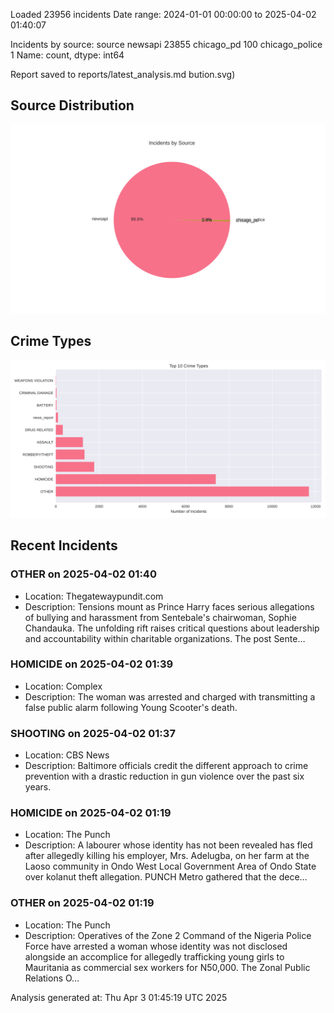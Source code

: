 
Loaded 23956 incidents
Date range: 2024-01-01 00:00:00 to 2025-04-02 01:40:07

Incidents by source:
source
newsapi           23855
chicago_pd          100
chicago_police        1
Name: count, dtype: int64

Report saved to reports/latest_analysis.md
bution.svg)

## Source Distribution
![Source Distribution](images/source_distribution.svg)

## Crime Types
![Crime Types](images/crime_types.svg)

## Recent Incidents

### OTHER on 2025-04-02 01:40
- Location: Thegatewaypundit.com
- Description: Tensions mount as Prince Harry faces serious allegations of bullying and harassment from Sentebale's chairwoman, Sophie Chandauka. The unfolding rift raises critical questions about leadership and accountability within charitable organizations.
The post Sente…


### HOMICIDE on 2025-04-02 01:39
- Location: Complex
- Description: The woman was arrested and charged with transmitting a false public alarm following Young Scooter's death.


### SHOOTING on 2025-04-02 01:37
- Location: CBS News
- Description: Baltimore officials credit the different approach to crime prevention with a drastic reduction in gun violence over the past six years.


### HOMICIDE on 2025-04-02 01:19
- Location: The Punch
- Description: A labourer whose identity has not been revealed has fled after allegedly killing his employer, Mrs. Adelugba, on her farm at the Laoso community in Ondo West Local Government Area of Ondo State over kolanut theft allegation. PUNCH Metro gathered that the dece…


### OTHER on 2025-04-02 01:19
- Location: The Punch
- Description: Operatives of the Zone 2 Command of the Nigeria Police Force have arrested a woman whose identity was not disclosed alongside an accomplice for allegedly trafficking young girls to Mauritania as commercial sex workers for N50,000. The Zonal Public Relations O…

Analysis generated at: Thu Apr  3 01:45:19 UTC 2025
